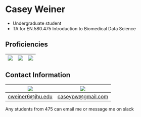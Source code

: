 # Casey Weiner

 - Undergraduate student  
 - TA for EN.580.475 Introduction to Biomedical Data Science

## Proficiencies

|<img src="https://img.shields.io/badge/python%20-%2314354C.svg?&style=for-the-badge&logo=python&logoColor=white"/>|<img src="https://img.shields.io/badge/r-%23276DC3.svg?&style=for-the-badge&logo=r&logoColor=white" />|<img src="https://img.shields.io/badge/shell_script%20-%23121011.svg?&style=for-the-badge&logo=gnu-bash&logoColor=white"/>|  
|:----:|:----:|:----:|

## Contact Information   

| <img src="https://img.shields.io/badge/Microsoft%20Outlook-0078D4?logo=microsoft-outlook&logoColor=white&style=for-the-badge" /> | <img src="https://img.shields.io/badge/gmail-D14836?&style=for-the-badge&logo=gmail&logoColor=white" /> |
|:----:|:----:|
| cweiner6@jhu.edu | caseypw@gmail.com |

Any students from 475 can email me or message me on slack

<!--
**caseypw/caseypw** is a ✨ _special_ ✨ repository because its `README.md` (this file) appears on your GitHub profile.

Here are some ideas to get you started:

- 🔭 I’m currently working on ...
- 🌱 I’m currently learning ...
- 👯 I’m looking to collaborate on ...
- 🤔 I’m looking for help with ...
- 💬 Ask me about ...
- 📫 How to reach me: ...
- 😄 Pronouns: ...
- ⚡ Fun fact: ...

|<img src="https://img.shields.io/badge/numpy%20-%23013243.svg?&style=for-the-badge&logo=numpy&logoColor=white" />|<img src="https://img.shields.io/badge/pandas%20-%23150458.svg?&style=for-the-badge&logo=pandas&logoColor=white" />|<img src="https://img.shields.io/badge/Jupyter%20-%23F37626.svg?&style=for-the-badge&logo=Jupyter&logoColor=white" />|  
|<img src="https://img.shields.io/badge/github%20-%23121011.svg?&style=for-the-badge&logo=github&logoColor=white"/>|<img src="https://img.shields.io/badge/git%20-%23F05033.svg?&style=for-the-badge&logo=git&logoColor=white"/>|<img src="https://img.shields.io/badge/latex%20-%23008080.svg?&style=for-the-badge&logo=latex&logoColor=white"/>|
-->
